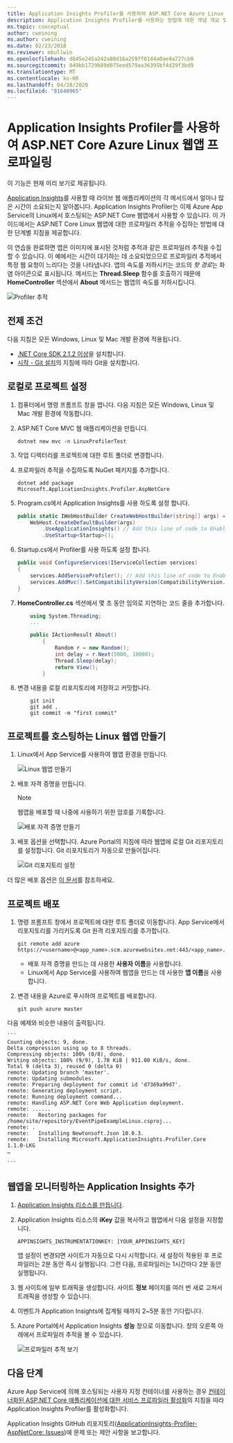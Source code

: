 ```yaml
---
title: Application Insights Profiler를 사용하여 ASP.NET Core Azure Linux 웹앱 프로파일링 | Microsoft Docs
description: Application Insights Profiler를 사용하는 방법에 대한 개념 개요 및 단계별 자습서입니다.
ms.topic: conceptual
author: cweining
ms.author: cweining
ms.date: 02/23/2018
ms.reviewer: mbullwin
ms.openlocfilehash: d845e245a242a88d16a2597f0144a0ae4a727cb0
ms.sourcegitcommit: 849bb1729b89d075eed579aa36395bf4d29f3bd9
ms.translationtype: MT
ms.contentlocale: ko-KR
ms.lasthandoff: 04/28/2020
ms.locfileid: "81640965"
---
```

# <a name="profile-aspnet-core-azure-linux-web-apps-with-application-insights-profiler"></a>Application Insights Profiler를 사용하여 ASP.NET Core Azure Linux 웹앱 프로파일링

이 기능은 현재 미리 보기로 제공됩니다.

[Application Insights](../../azure-monitor/app/app-insights-overview.md)를 사용할 때 라이브 웹 애플리케이션의 각 메서드에서 얼마나 많은 시간이 소요되는지 알아봅니다. Application Insights Profiler는 이제 Azure App Service의 Linux에서 호스팅되는 ASP.NET Core 웹앱에서 사용할 수 있습니다. 이 가이드에서는 ASP.NET Core Linux 웹앱에 대한 프로파일러 추적을 수집하는 방법에 대한 단계별 지침을 제공합니다.

이 연습을 완료하면 앱은 이미지에 표시된 것처럼 추적과 같은 프로파일러 추적을 수집할 수 있습니다. 이 예에서는 시간이 대기하는 데 소요되었으므로 프로파일러 추적에서 특정 웹 요청이 느리다는 것을 나타냅니다. 앱의 속도를 저하시키는 코드의 *핫 경로*는 화염 아이콘으로 표시됩니다. 메서드는 **Thread.Sleep** 함수를 호출하기 때문에 **HomeController** 섹션에서 **About** 메서드는 웹앱의 속도를 저하시킵니다.

![Profiler 추적](./media/profiler-aspnetcore-linux/profiler-traces.png)

## <a name="prerequisites"></a>전제 조건
다음 지침은 모든 Windows, Linux 및 Mac 개발 환경에 적용됩니다.

* [.NET Core SDK 2.1.2 이상](https://dotnet.microsoft.com/download/archives)을 설치합니다.
* [시작 - Git 설치](https://git-scm.com/book/en/v2/Getting-Started-Installing-Git)의 지침에 따라 Git을 설치합니다.

## <a name="set-up-the-project-locally"></a>로컬로 프로젝트 설정

1. 컴퓨터에서 명령 프롬프트 창을 엽니다. 다음 지침은 모든 Windows, Linux 및 Mac 개발 환경에 작동합니다.

1. ASP.NET Core MVC 웹 애플리케이션을 만듭니다.

    ```
    dotnet new mvc -n LinuxProfilerTest
    ```

1. 작업 디렉터리를 프로젝트에 대한 루트 폴더로 변경합니다.

1. 프로파일러 추적을 수집하도록 NuGet 패키지를 추가합니다.

    ```shell
    dotnet add package Microsoft.ApplicationInsights.Profiler.AspNetCore
    ```

1. Program.cs에서 Application Insights를 사용 하도록 설정 합니다.

    ```csharp
    public static IWebHostBuilder CreateWebHostBuilder(string[] args) =>
        WebHost.CreateDefaultBuilder(args)
            .UseApplicationInsights() // Add this line of code to Enable Application Insights
            .UseStartup<Startup>();
    ```
    
1. Startup.cs에서 Profiler를 사용 하도록 설정 합니다.

    ```csharp
    public void ConfigureServices(IServiceCollection services)
    {
        services.AddServiceProfiler(); // Add this line of code to Enable Profiler
        services.AddMvc().SetCompatibilityVersion(CompatibilityVersion.Version_2_1);
    }
    ```

1. **HomeController.cs** 섹션에서 몇 초 동안 임의로 지연하는 코드 줄을 추가합니다.

    ```csharp
        using System.Threading;
        ...

        public IActionResult About()
            {
                Random r = new Random();
                int delay = r.Next(5000, 10000);
                Thread.Sleep(delay);
                return View();
            }
    ```

1. 변경 내용을 로컬 리포지토리에 저장하고 커밋합니다.

    ```
        git init
        git add .
        git commit -m "first commit"
    ```

## <a name="create-the-linux-web-app-to-host-your-project"></a>프로젝트를 호스팅하는 Linux 웹앱 만들기

1. Linux에서 App Service를 사용하여 웹앱 환경을 만듭니다.

    ![Linux 웹앱 만들기](./media/profiler-aspnetcore-linux/create-linux-appservice.png)

2. 배포 자격 증명을 만듭니다.

    > [!NOTE]
    > 웹앱을 배포할 때 나중에 사용하기 위한 암호를 기록합니다.

    ![배포 자격 증명 만들기](./media/profiler-aspnetcore-linux/create-deployment-credentials.png)

3. 배포 옵션을 선택합니다. Azure Portal의 지침에 따라 웹앱에 로컬 Git 리포지토리를 설정합니다. Git 리포지토리가 자동으로 만들어집니다.

    ![Git 리포지토리 설정](./media/profiler-aspnetcore-linux/setup-git-repo.png)

더 많은 배포 옵션은 [이 문서](https://docs.microsoft.com/azure/app-service/containers/choose-deployment-type)를 참조하세요.

## <a name="deploy-your-project"></a>프로젝트 배포

1. 명령 프롬프트 창에서 프로젝트에 대한 루트 폴더로 이동합니다. App Service에서 리포지토리를 가리키도록 Git 원격 리포지토리를 추가합니다.

    ```
    git remote add azure https://<username>@<app_name>.scm.azurewebsites.net:443/<app_name>.git
    ```

    * 배포 자격 증명을 만드는 데 사용한 **사용자 이름**을 사용합니다.
    * Linux에서 App Service를 사용하여 웹앱을 만드는 데 사용한 **앱 이름**을 사용합니다.

2. 변경 내용을 Azure로 푸시하여 프로젝트를 배포합니다.

    ```
    git push azure master
    ```

다음 예제와 비슷한 내용이 출력됩니다.

    ```
    Counting objects: 9, done.
    Delta compression using up to 8 threads.
    Compressing objects: 100% (8/8), done.
    Writing objects: 100% (9/9), 1.78 KiB | 911.00 KiB/s, done.
    Total 9 (delta 3), reused 0 (delta 0)
    remote: Updating branch 'master'.
    remote: Updating submodules.
    remote: Preparing deployment for commit id 'd7369a99d7'.
    remote: Generating deployment script.
    remote: Running deployment command...
    remote: Handling ASP.NET Core Web Application deployment.
    remote: ......
    remote:   Restoring packages for /home/site/repository/EventPipeExampleLinux.csproj...
    remote: .
    remote:   Installing Newtonsoft.Json 10.0.3.
    remote:   Installing Microsoft.ApplicationInsights.Profiler.Core 1.1.0-LKG
    …

    ```

## <a name="add-application-insights-to-monitor-your-web-apps"></a>웹앱을 모니터링하는 Application Insights 추가

1. [Application Insights 리소스를 만듭니다](./../../azure-monitor/app/create-new-resource.md ).

2. Application Insights 리소스의 **iKey** 값을 복사하고 웹앱에서 다음 설정을 지정합니다.

    ```
    APPINSIGHTS_INSTRUMENTATIONKEY: [YOUR_APPINSIGHTS_KEY]
    ```

    앱 설정이 변경되면 사이트가 자동으로 다시 시작합니다. 새 설정이 적용된 후 프로파일러는 2분 동안 즉시 실행됩니다. 그런 다음, 프로파일러는 1시간마다 2분 동안 실행됩니다.

3. 웹 사이트에 일부 트래픽을 생성합니다. 사이트 **정보** 페이지를 여러 번 새로 고쳐서 트래픽을 생성할 수 있습니다.

4. 이벤트가 Application Insights에 집계될 때까지 2~5분 동안 기다립니다.

5. Azure Portal에서 Application Insights **성능** 창으로 이동합니다. 창의 오른쪽 아래에서 프로파일러 추적을 볼 수 있습니다.

    ![프로파일러 추적 보기](./media/profiler-aspnetcore-linux/view-traces.png)



## <a name="next-steps"></a>다음 단계
Azure App Service에 의해 호스팅되는 사용자 지정 컨테이너를 사용하는 경우 [컨테이너화된 ASP.NET Core 애플리케이션에 대한 서비스 프로파일러 활성화](https://github.com/Microsoft/ApplicationInsights-Profiler-AspNetCore/tree/master/examples/EnableServiceProfilerForContainerApp)의 지침을 따라 Application Insights Profiler를 활성화합니다.

Application Insights GitHub 리포지토리([ApplicationInsights-Profiler-AspNetCore: Issues](https://github.com/Microsoft/ApplicationInsights-Profiler-AspNetCore/issues))에 문제 또는 제안 사항을 보고합니다.
